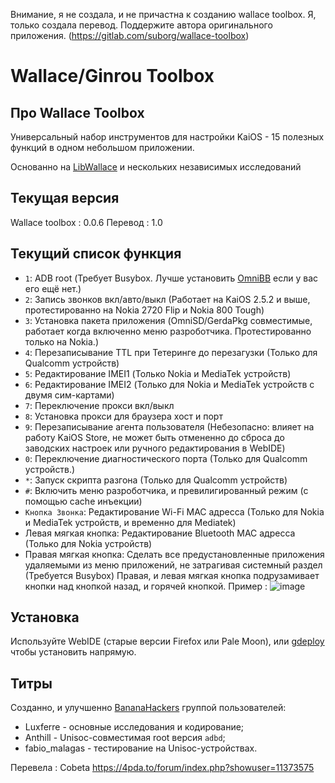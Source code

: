 Внимание, я не создала, и не причастна к созданию wallace toolbox. Я, только создала перевод. Поддержите автора оригинального приложения. (https://gitlab.com/suborg/wallace-toolbox)
# Wallace/Ginrou Toolbox

## Про Wallace Toolbox

Универсальный набор инструментов для настройки KaiOS - 15 полезных функций в одном небольшом приложении.

Основанно на [LibWallace](https://gist.github.com/plugnburn/00fa61006513cdb0a12adf61a6e425e1) и нескольких независимых исследований

## Текущая версия

Wallace toolbox : 0.0.6
Перевод : 1.0

## Текущий список функция

- `1`: ADB root (Требует Busybox. Лучше установить [OmniBB](https://gitlab.com/suborg/omnibb) если у вас его ещё нет.)
- `2`: Запись звонков вкл/авто/выкл (Работает на KaiOS 2.5.2 и выше, протестированно на Nokia 2720 Flip и Nokia 800 Tough)
- `3`: Установка пакета приложения (OmniSD/GerdaPkg совместимые, работает когда включенно меню разроботчика. Протестированно только на Nokia.)
- `4`: Перезаписывание TTL при Тетеринге до перезагузки (Только для Qualcomm устройств)
- `5`: Редактирование IMEI1 (Только Nokia и MediaTek устройств)
- `6`: Редактирование IMEI2 (Только для Nokia и MediaTek устройств с двумя сим-картами)
- `7`: Переключение прокси вкл/выкл
- `8`: Установка прокси для браузера хост и порт
- `9`: Перезаписывание агента пользователя (Небезопасно: влияет на работу KaiOS Store, не может быть отмененно до сброса до заводских настроек или ручного редактирования в WebIDE)
- `0`: Переключение диагностического порта (Только для Qualcomm устройств.)
- `*`: Запуск скрипта разгона (Только для Qualcomm устройств)
- `#`: Включить меню разроботчика, и превилигированный режим (с помощью cache инъекции)
- `Кнопка Звонка`: Редактирование Wi-Fi MAC адресса (Только для Nokia и MediaTek устройств, и временно для Mediatek)
- Левая мягкая кнопка: Редактирование Bluetooth MAC адресса (Только для Nokia устройств)
- Правая мягкая кнопка: Сделать все предустановленные приложения удаляемыми из меню приложений, не затрагивая системный раздел (Требуется Busybox)
Правая, и левая мягкая кнопка подрузамивает кнопки над кнопкой назад, и горячей кнопкой. Пример : ![image](https://github.com/Cobeta-beta/ginrou-toolbox/assets/140401724/f843d652-d6cf-4dea-abb6-6045209906e9)

## Установка

Используйте WebIDE (старые версии Firefox или Pale Moon), или [gdeploy](https://gitlab.com/suborg/gdeploy) чтобы установить напрямую.

## Титры

Созданно, и улучшенно [BananaHackers](https://bananahackers.net) группой пользователей:

- Luxferre - основные исследования и кодирование;
- Anthill - Unisoc-совместимая root версия `adbd`;
- fabio_malagas - тестирование на Unisoc-устройствах.

Перевела : Cobeta https://4pda.to/forum/index.php?showuser=11373575
